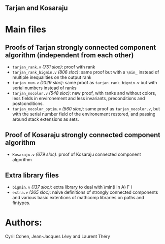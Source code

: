 Tarjan and Kosaraju
-------------------

# Main files

## Proofs of Tarjan strongly connected component algorithm (independent from each other)
* `tarjan_rank.v` *(751 sloc)*: proof with rank
* `tarjan_rank_bigmin.v` *(806 sloc)*: same proof but with a `\min_` instead of multiple inequalities on the output rank
* `tarjan_num.v` *(1029 sloc)*: same proof as `tarjan_rank_bigmin.v` but with serial numbers instead of ranks
* `tarjan_nocolor.v` *(548 sloc)*: new proof, with ranks and without colors, less fields in environement and less invariants, preconditions and postconditions.
* `tarjan_nocolor_optim.v` *(560 sloc)*: same proof as `tarjan_nocolor.v`, but with the serial number field of the environement restored, and passing around stack extensions as sets.

## Proof of Kosaraju strongly connected component algorithm
* `Kosaraju.v` *(679 sloc)*: proof of Kosaraju connected component algorithm

## Extra library files
* `bigmin.v` *(137 sloc)*: extra library to deal with \min(i in A) F i
* `extra.v` *(265 sloc)*: naive definitions of strongly connected components and various basic extentions of mathcomp libraries on paths and fintypes.

# Authors:

Cyril Cohen, Jean-Jacques Lévy and Laurent Théry
